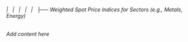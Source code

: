 ###### |   |   |   |   |   ├── Weighted Spot Price Indices for Sectors (e.g., Metals, Energy)

*Add content here*